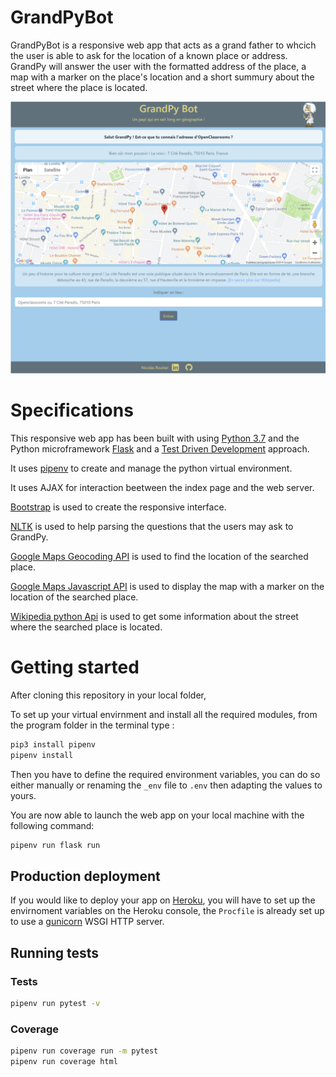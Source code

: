 # GrandPyBot

GrandPyBot is a responsive web app that acts as a grand father to whcich the user is able to ask for the location of a known place or address.
GrandPy will answer the user with the formatted address of the place, a map with a marker on the place's location and a short summury about the street where the place is located.

![Overview](https://github.com/nroutier/GrandPyBot/blob/master/example.png)

# Specifications

This responsive web app has been built with using [Python 3.7](https://docs.python.org/3.7/) and the Python microframework [Flask](http://flask.pocoo.org/) and a [Test Driven Development](https://en.wikipedia.org/wiki/Test-driven_development) approach.

It uses [pipenv](https://docs.pipenv.org/en/latest/) to create and manage the python virtual environment.

It uses AJAX for interaction beetween the index page and the web server.

[Bootstrap](https://getbootstrap.com/) is used to create the responsive interface.

[NLTK](http://www.nltk.org/) is used to help parsing the questions that the users may ask to GrandPy.

[Google Maps Geocoding API](https://developers.google.com/maps/documentation/geocoding/start) is used to find the location of the searched place.

[Google Maps Javascript API](https://developers.google.com/maps/documentation/javascript/tutorial) is used to display the map with a marker on the location of the searched place.

[Wikipedia python Api](https://pypi.org/project/wikipedia/) is used to get some information about the street where the searched place is located.

# Getting started

After cloning this repository in your local folder, 

To set up your virtual envirnment and install all the required modules, from the program folder in the terminal type :

```bash
pip3 install pipenv
pipenv install
```

Then you have to define the required environment variables, you can do so either manually or renaming the `_env` file to `.env` then adapting the values to yours.

You are now able to launch the web app on your local machine with the following command:

```bash
pipenv run flask run
```

## Production deployment

If you would like to deploy your app on [Heroku](https://devcenter.heroku.com/articles/getting-started-with-python), you will have to set up the envirnoment variables on the Heroku console, the `Procfile` is already set up to use a [gunicorn](https://gunicorn.org/) WSGI HTTP server.

## Running tests

### Tests
```bash
pipenv run pytest -v
```

### Coverage
```bash
pipenv run coverage run -m pytest
pipenv run coverage html
```


